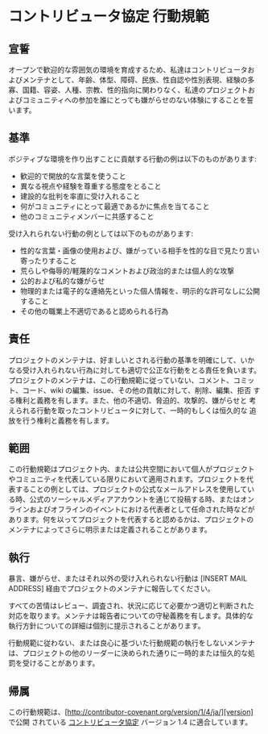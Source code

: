 # コントリビュータ協定 行動規範

## 宣誓

オープンで歓迎的な雰囲気の環境を育成するため、私達はコントリビュータお
よびメンテナとして、年齢、体型、障碍、民族、性自認や性別表現、経験の多
寡、国籍、容姿、人種、宗教、性的指向に関わりなく、私達のプロジェクトお
よびコミュニティへの参加を誰にとっても嫌がらせのない体験にすることを誓
います。

## 基準

ポジティブな環境を作り出すことに貢献する行動の例は以下のものがあります:

* 歓迎的で開放的な言葉を使うこと
* 異なる視点や経験を尊重する態度をとること
* 建設的な批判を率直に受け入れること
* 何がコミュニティにとって最適であるかに焦点を当てること
* 他のコミュニティメンバーに共感すること

受け入れられない行動の例としては以下のものがあります:

* 性的な言葉・画像の使用および、嫌がっている相手を性的な目で見たり言い寄ったりすること
* 荒らしや侮辱的/軽蔑的なコメントおよび政治的または個人的な攻撃
* 公的および私的な嫌がらせ
* 物理的または電子的な連絡先といった個人情報を、明示的な許可なしに公開すること
* その他の職業上不適切であると認められる行為

## 責任

プロジェクトのメンテナは、好ましいとされる行動の基準を明確にして、いか
なる受け入れられない行為に対しても適切で公正な行動をとる責任を負います。
プロジェクトのメンテナは、この行動規範に従っていない、コメント、コミッ
ト、コード、wiki の編集、issue、その他の貢献に対して、削除、編集、拒否
する権利と義務を有します。また、他の不適切、脅迫的、攻撃的、嫌がらせと
考えられる行動を取ったコントリビュータに対して、一時的もしくは恒久的な
追放を行う権利と義務を有します。

## 範囲

この行動規範はプロジェクト内、または公共空間において個人がプロジェクト
やコミュニティを代表している限りにおいて適用されます。プロジェクトを代
表することの例としては、プロジェクトの公式なメールアドレスを使用してい
る時、公式のソーシャルメディアアカウントを通じて投稿する時、またはオン
ラインおよびオフラインのイベントにおける代表者として任命された時などが
あります。何を以ってプロジェクトを代表すると認めるかは、プロジェクトの
メンテナによってさらに明示または定義されることがあります。

## 執行

暴言、嫌がらせ、またはそれ以外の受け入れられない行動は
[INSERT MAIL ADDRESS] 経由でプロジェクトのメンテナに報告してください。

すべての苦情はレビュー、調査され、状況に応じて必要かつ適切と判断された
対応を取ります。メンテナは報告者についての守秘義務を有します。具体的な
執行方針についての詳細は個別に提示されることがあります。

行動規範に従わない、または良心に基づいた行動規範の執行をしないメンテナ
は、プロジェクトの他のリーダーに決められた通りに一時的または恒久的な処
罰を受けることがあります。

## 帰属

この行動規範は、[http://contributor-covenant.org/version/1/4/ja/][version] で公開
されている [コントリビュータ協定][homepage] バージョン 1.4 に適合しています。

[homepage]: http://contributor-covenant.org
[version]: http://contributor-covenant.org/version/1/4/ja
